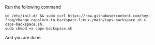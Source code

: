 Run the following command

```
cd /etc/init.d/ && sudo curl https://raw.githubusercontent.com/hey-frag/change-capslock-to-backspace-linux-/main/caps-backspace.sh > caps-backspace.sh;
sudo chmod +x caps-backspace.sh
```
And you are done.
